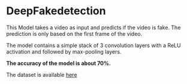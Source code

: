 # DeepFakedetection

This Model takes a video as input and predicts if the video is fake.
The prediction is only based on the first frame of the video.

The model contains a simple stack of 3 convolution layers with a ReLU activation and followed by max-pooling layers.

<b>The accuracy of the model is about 70%.</b>

The dataset is available <a href="https://www.kaggle.com/c/deepfake-detection/data">here</a>
